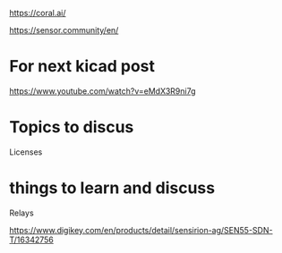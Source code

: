 https://coral.ai/

https://sensor.community/en/
# For next kicad post
https://www.youtube.com/watch?v=eMdX3R9ni7g



# Topics to discus
Licenses

# things to learn and discuss
Relays

https://www.digikey.com/en/products/detail/sensirion-ag/SEN55-SDN-T/16342756
